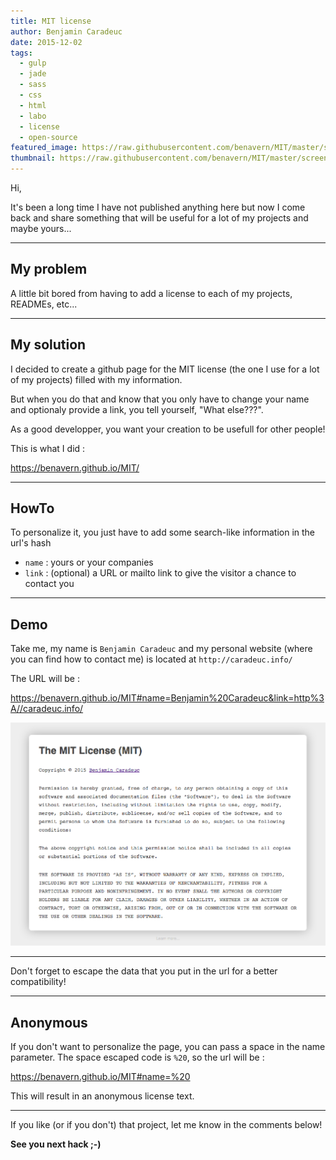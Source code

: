 ```yaml
---
title: MIT license
author: Benjamin Caradeuc
date: 2015-12-02
tags:
  - gulp
  - jade
  - sass
  - css
  - html
  - labo
  - license
  - open-source
featured_image: https://raw.githubusercontent.com/benavern/MIT/master/screenshot.png
thumbnail: https://raw.githubusercontent.com/benavern/MIT/master/screenshot.png
---
```


Hi,

It's been a long time I have not published anything here but now I come back and share something that will be useful for a lot of my projects and maybe yours...

---

## My problem

A little bit bored from having to add a license to each of my projects, READMEs, etc...

---

## My solution

I decided to create a github page for the MIT license (the one I use for a lot of my projects) filled with my information.

But when you do that and know that you only have to change your name and optionaly provide a link, you tell yourself, "What else???".

As a good developper, you want your creation to be usefull for other people!

This is what I did :

https://benavern.github.io/MIT/

---

## HowTo

To personalize it, you just have to add some search-like information in the url's hash

* `name` :  yours or your companies
* `link` : (optional) a URL or mailto link to give the visitor a chance to contact you

---

## Demo

Take me, my name is `Benjamin Caradeuc` and my personal website (where you can find how to contact me) is located at `http://caradeuc.info/`

The URL will be :

https://benavern.github.io/MIT#name=Benjamin%20Caradeuc&link=http%3A//caradeuc.info/

![screenshot](https://raw.githubusercontent.com/benavern/MIT/master/screenshot.png)

---

Don't forget to escape the data that you put in the url for a better compatibility!

---

## Anonymous

If you don't want to personalize the page, you can pass a space in the name parameter. The space escaped code is `%20`, so the url will be :

https://benavern.github.io/MIT#name=%20

This will result in an anonymous license text.

---

If you like (or if you don't) that project, let me know in the comments below!

__See you next hack ;-)__
